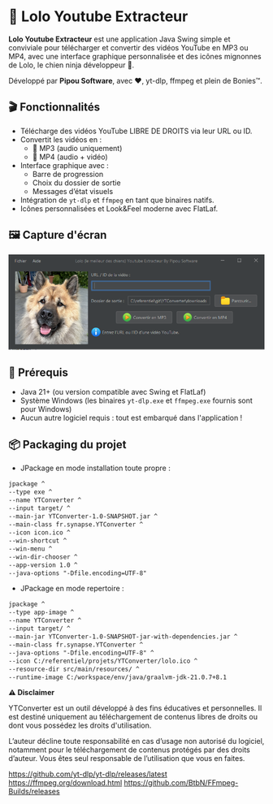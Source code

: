 # 🐶 Lolo Youtube Extracteur

**Lolo Youtube Extracteur** est une application Java Swing simple et conviviale pour télécharger et convertir des vidéos YouTube en MP3 ou MP4, avec une interface graphique personnalisée et des icônes mignonnes de Lolo, le chien ninja développeur 🐾.

Développé par **Pipou Software**, avec ❤️, yt-dlp, ffmpeg et plein de Bonies™.

## 🎬 Fonctionnalités

- Télécharge des vidéos YouTube LIBRE DE DROITS via leur URL ou ID.
- Convertit les vidéos en :
    - 🎵 MP3 (audio uniquement)
    - 🎥 MP4 (audio + vidéo)
- Interface graphique avec :
    - Barre de progression
    - Choix du dossier de sortie
    - Messages d’état visuels
- Intégration de `yt-dlp` et `ffmpeg` en tant que binaires natifs.
- Icônes personnalisées et Look&Feel moderne avec FlatLaf.

## 🖼️ Capture d'écran

![Lolo Youtube Extracteur](assets/screenshot.png)

## 🚀 Prérequis

- Java 21+ (ou version compatible avec Swing et FlatLaf)
- Système Windows (les binaires `yt-dlp.exe` et `ffmpeg.exe` fournis sont pour Windows)
- Aucun autre logiciel requis : tout est embarqué dans l'application !

## 📦 Packaging du projet

- JPackage en mode installation toute propre :
```
jpackage ^
--type exe ^
--name YTConverter ^
--input target/ ^
--main-jar YTConverter-1.0-SNAPSHOT.jar ^
--main-class fr.synapse.YTConverter ^
--icon icon.ico ^
--win-shortcut ^
--win-menu ^
--win-dir-chooser ^
--app-version 1.0 ^
--java-options "-Dfile.encoding=UTF-8"
```

- JPackage en mode repertoire  :
```
jpackage ^
--type app-image ^
--name YTConverter ^
--input target/ ^
--main-jar YTConverter-1.0-SNAPSHOT-jar-with-dependencies.jar ^
--main-class fr.synapse.YTConverter ^
--java-options "-Dfile.encoding=UTF-8" ^
--icon C:/referentiel/projets/YTConverter/lolo.ico ^
--resource-dir src/main/resources/ ^
--runtime-image C:/workspace/env/java/graalvm-jdk-21.0.7+8.1
```
**⚠️ Disclaimer**

YTConverter est un outil développé à des fins éducatives et personnelles.
Il est destiné uniquement au téléchargement de contenus libres de droits 
ou dont vous possédez les droits d'utilisation.

L’auteur décline toute responsabilité en cas d’usage non autorisé du logiciel,
notamment pour le téléchargement de contenus protégés par des droits d’auteur.
Vous êtes seul responsable de l’utilisation que vous en faites.

https://github.com/yt-dlp/yt-dlp/releases/latest
https://ffmpeg.org/download.html
https://github.com/BtbN/FFmpeg-Builds/releases